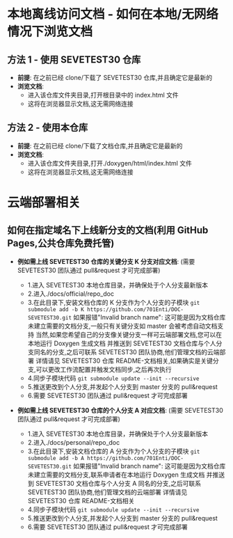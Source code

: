 # 本地离线访问文档 - 如何在本地/无网络情况下浏览文档

## 方法 1 - 使用 SEVETEST30 仓库

- **前提**: 在之前已经 clone/下载了 SEVETEST30 仓库,并且确定它是最新的
- **浏览文档**:
  - 进入该仓库文件夹目录,打开根目录中的 index.html 文件
  - 这将在浏览器显示文档,这无需网络连接

## 方法 2 - 使用本仓库

- **前提**: 在之前已经 clone/下载了文档仓库,并且确定它是最新的
- **浏览文档**:
  - 进入该仓库文件夹目录,打开./doxygen/html/index.html 文件
  - 这将在浏览器显示文档,这无需网络连接

# 云端部署相关

## 如何在指定域名下上线新分支的文档(利用 GitHub Pages,公共仓库免费托管)

- **例如需上线 SEVETEST30 仓库的关键分支 K 分支对应文档**:
  (需要 SEVETEST30 团队通过 pull&request 才可完成部署)

  - 1.进入 SEVETEST30 本地仓库目录，并确保处于个人分支最新版本
  - 2.进入./docs/official/repo_doc
  - 3.在此目录下,安装文档仓库的 K 分支作为个人分支的子模块
    `git submodule add -b K https://github.com/701Enti/DOC-SEVETEST30.git`
    如果报错"Invalid branch name":
    这可能是因为文档仓库未建立需要的文档分支,一般只有关键分支如 master 会被考虑自动文档支持
    当然,如果您希望自己的分支像关键分支一样可云端部署文档,您可以在本地运行 Doxygen 生成文档
    并推送到 SEVETEST30 文档仓库与个人分支同名的分支,之后可联系 SEVETEST30 团队协商,他们管理文档的云端部署
    详情请见 SEVETEST30 仓库 README-文档相关,如果确实是关键分支,可以更改工作流配置并触发文档同步,之后再次执行
  - 4.同步子模块代码
    `git submodule update --init --recursive`
  - 5.推送更改到个人分支,并发起个人分支到 master 分支的 pull&request
  - 6.需要 SEVETEST30 团队通过 pull&request 才可完成部署

- **例如需上线 SEVETEST30 仓库的个人分支 A 对应文档**:
  (需要 SEVETEST30 团队通过 pull&request 才可完成部署)
  - 1.进入 SEVETEST30 本地仓库目录，并确保处于个人分支最新版本
  - 2.进入./docs/personal/repo_doc
  - 3.在此目录下,安装文档仓库的 A 分支作为个人分支的子模块
    `git submodule add -b A https://github.com/701Enti/DOC-SEVETEST30.git`
    如果报错"Invalid branch name":
    这可能是因为文档仓库未建立需要的文档分支,联系申请者在本地运行 Doxygen 生成文档
    并推送到 SEVETEST30 文档仓库与个人分支 A 同名的分支,之后可联系 SEVETEST30 团队协商,他们管理文档的云端部署
    详情请见 SEVETEST30 仓库 README-文档相关
  - 4.同步子模块代码
    `git submodule update --init --recursive`
  - 5.推送更改到个人分支,并发起个人分支到 master 分支的 pull&request
  - 6.需要 SEVETEST30 团队通过 pull&request 才可完成部署
